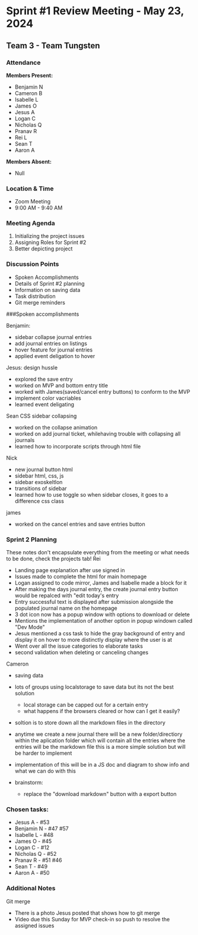 # Sprint #1 Review Meeting - May 23, 2024
## Team 3 - Team Tungsten

### Attendance

**Members Present:**
- Benjamin N
- Cameron B
- Isabelle L
- James O
- Jesus A
- Logan C
- Nicholas Q
- Pranav R
- Rei L
- Sean T
- Aaron A

**Members Absent:**
- Null

### Location & Time

- Zoom Meeting
- 9:00 AM - 9:40 AM

### Meeting Agenda

1. Initializing the project issues
2. Assigning Roles for Sprint #2
3. Better depicting project

### Discussion Points

- Spoken Accomplishments
- Details of Sprint #2 planning
- Information on saving data
- Task distribution
- Git merge reminders

###Spoken accomplishments

Benjamin:
- sidebar collapse journal entries
- add journal entries on listings
- hover feature for journal entries
- applied event deligation to hover

Jesus:
design hussle
- explored the save entry
- worked on MVP and bottom entry title
- worked with James(saved/cancel entry buttons) to conform to the MVP
- implement color vacriables
- learned event deligating

Sean 
CSS sidebar collapsing
- worked on the collapse animation
- worked on add journal ticket, whilehaving trouble with collapsing all journals
- learned how to incorporate scripts through html file

Nick
- new journal button html
- sidebar html, css, js
- sidebar exoskeltlon
- transitions of sidebar
- learned how to use toggle so when sidebar closes, it goes to a difference css class

james
- worked on the cancel entries and save entries button 

### Sprint 2 Planning

These notes don't encapsulate everything from the meeting or what needs to be done, check the projects tab!
Rei
- Landing page explanation after use signed in
- Issues made to complete the html for main homepage
- Logan assigned to code mirror, James and Isabelle made a block for it
- After making the days journal entry, the create journal entry button would be repalced with "edit today's entry
- Entry successful text is displayed after submission alongside the populated journal name on the homepage
- 3 dot icon now has a popup window with options to download or delete
- Mentions the implementation of another option in popup windown called "Dev Mode"
- Jesus mentioned a css task to hide the gray background of entry and display it on hover to more distinctly display where the user is at
- Went over all the issue categories to elaborate tasks
- second validation when deleting or canceling changes

Cameron
- saving data
- lots of groups using localstorage to save data but its not the best solution
  - local storage can be capped out for a certain entry
  - what happens if the browsers cleared or how can I get it easily?
- soltion is to store down all the markdown files in the directory
- anytime we create a new journal there will be a new folder/directiory within the aplication folder which will contain all the entries where the entries will be the markdown file this is a more simple solution but will be harder to implement
- implementation of this will be in a JS doc and diagram to show info and what we can do with this

- brainstorm: 
  - replace the "download markdown" button with a export button

### Chosen tasks:
- Jesus A - #53
- Benjamin N - #47 #57
- Isabelle L - #48
- James O - #45
- Logan C - #12
- Nicholas Q - #52
- Pranav R - #51 #46
- Sean T - #49
- Aaron A - #50


### Additional Notes

Git merge
- There is a photo Jesus posted that shows how to git merge
- Video due this Sunday for MVP check-in so push to resolve the assigned issues
